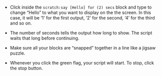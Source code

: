 -   Click inside the `scratch:say [Hello] for (2) secs` block and type to change
    “Hello” to what you want to display on the the screen.
    In this case, it will be ‘1’ for the first output, ‘2’ for the second, ‘4’ for
    the third and so on.

-   The number of seconds tells the output how long to show.
    The script waits that long before continuing.

-   Make sure all your blocks are “snapped” together in a line like a jigsaw puzzle.

-   Whenever you click the green flag, your script will start.
    To stop, click the stop button.
